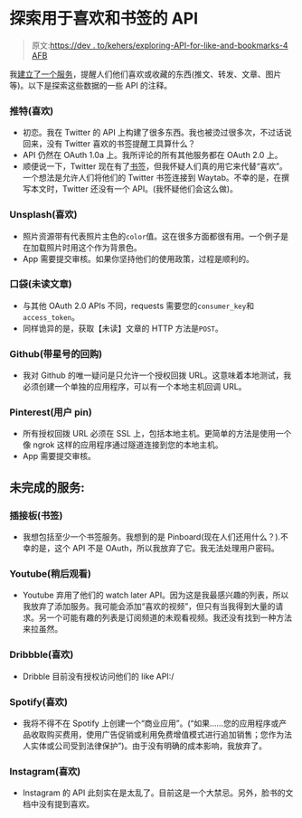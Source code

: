 # 探索用于喜欢和书签的 API

> 原文:[https://dev . to/kehers/exploring-API-for-like-and-bookmarks-4 AFB](https://dev.to/kehers/exploring-apis-for-likes-and-bookmarks-4afb)

我[建立了一个服务](https://waytab.io/)，提醒人们他们喜欢或收藏的东西(推文、转发、文章、图片等)。以下是探索这些数据的一些 API 的注释。

### 推特(喜欢)

*   初恋。我在 Twitter 的 API 上构建了很多东西。我也被烫过很多次，不过话说回来，没有 Twitter 喜欢的书签提醒工具算什么？
*   API 仍然在 OAuth 1.0a 上。我所评论的所有其他服务都在 OAuth 2.0 上。
*   顺便说一下，Twitter 现在有了[书签](https://blog.twitter.com/official/en_us/topics/product/2018/an-easier-way-to-save-and-share-tweets.html)，但我怀疑人们真的用它来代替“喜欢”。一个想法是允许人们将他们的 Twitter 书签连接到 Waytab。不幸的是，在撰写本文时，Twitter 还没有一个 API。(我怀疑他们会这么做)。

### Unsplash(喜欢)

*   照片资源带有代表照片主色的`color`值。这在很多方面都很有用。一个例子是在加载照片时用这个作为背景色。
*   App 需要提交审核。如果你坚持他们的使用政策，过程是顺利的。

### 口袋(未读文章)

*   与其他 OAuth 2.0 APIs 不同，requests 需要您的`consumer_key`和`access_token`。
*   同样诡异的是，获取【未读】文章的 HTTP 方法是`POST`。

### Github(带星号的回购)

*   我对 Github 的唯一疑问是只允许一个授权回拨 URL。这意味着本地测试，我必须创建一个单独的应用程序，可以有一个本地主机回调 URL。

### Pinterest(用户 pin)

*   所有授权回拨 URL 必须在 SSL 上，包括本地主机。更简单的方法是使用一个像 ngrok 这样的应用程序通过隧道连接到您的本地主机。
*   App 需要提交审核。

## 未完成的服务:

### 插接板(书签)

*   我想包括至少一个书签服务。我想到的是 Pinboard(现在人们还用什么？).不幸的是，这个 API 不是 OAuth，所以我放弃了它。我无法处理用户密码。

### Youtube(稍后观看)

*   Youtube 弃用了他们的 watch later API。因为这是我最感兴趣的列表，所以我放弃了添加服务。我可能会添加“喜欢的视频”，但只有当我得到大量的请求。另一个可能有趣的列表是订阅频道的未观看视频。我还没有找到一种方法来拉虽然。

### Dribbble(喜欢)

*   Dribble 目前没有授权访问他们的 like API:/

### Spotify(喜欢)

*   我将不得不在 Spotify 上创建一个“商业应用”。(“如果……您的应用程序或产品收取购买费用，使用广告促销或利用免费增值模式进行追加销售；您作为法人实体或公司受到法律保护”)。由于没有明确的成本影响，我放弃了。

### Instagram(喜欢)

*   Instagram 的 API 此刻实在是太乱了。目前这是一个大禁忌。另外，脸书的文档中没有提到喜欢。